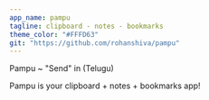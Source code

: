 ```yaml
---
app_name: pampu
tagline: clipboard - notes - bookmarks
theme_color: "#FFFD63"
git: "https://github.com/rohanshiva/pampu"
---
```


Pampu ~ "Send" in (Telugu)

Pampu is your clipboard + notes + bookmarks app!

